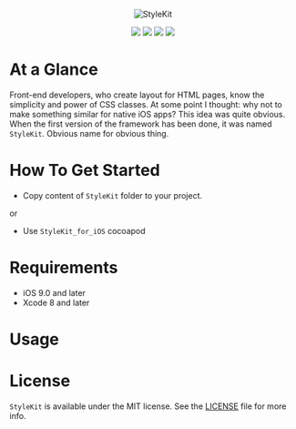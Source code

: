 <p align="center" >
<img src="https://github.com/igormatyushkin014/StyleKit/blob/master/Images/logo-1024-300.png" alt="StyleKit" title="StyleKit">
</p>

<p align="center">
<a href="https://swift.org"><img src="https://img.shields.io/badge/Swift-3.0-orange.svg?style=flat"></a>
<a href="https://cocoapods.org"><img src="https://img.shields.io/cocoapods/v/StyleKit.svg?maxAge=2592000"></a>
<a href="https://cocoapods.org"><img src="https://img.shields.io/cocoapods/dt/StyleKit.svg?maxAge=2592000"></a>
<a href="https://tldrlegal.com/license/mit-license"><img src="https://img.shields.io/badge/License-MIT-blue.svg?style=flat"></a>
</p>

# At a Glance

Front-end developers, who create layout for HTML pages, know the simplicity and power of CSS classes. At some point I thought: why not to make something similar for native iOS apps? This idea was quite obvious. When the first version of the framework has been done, it was named `StyleKit`. Obvious name for obvious thing.

# How To Get Started

- Copy content of `StyleKit` folder to your project.

or

- Use `StyleKit_for_iOS` cocoapod

# Requirements

* iOS 9.0 and later
* Xcode 8 and later

# Usage

# License

`StyleKit` is available under the MIT license. See the [LICENSE](./LICENSE) file for more info.
